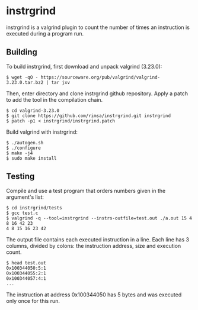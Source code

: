 # instrgrind

instrgrind is a valgrind plugin to count the number of times an instruction
is executed during a program run.

## Building

To build instrgrind, first download and unpack valgrind (3.23.0):

    $ wget -qO - https://sourceware.org/pub/valgrind/valgrind-3.23.0.tar.bz2 | tar jxv

Then, enter directory and clone instrgrind github repository.
Apply a patch to add the tool in the compilation chain.

    $ cd valgrind-3.23.0
    $ git clone https://github.com/rimsa/instrgrind.git instrgrind
    $ patch -p1 < instrgrind/instrgrind.patch

Build valgrind with instrgrind:

    $ ./autogen.sh
    $ ./configure
    $ make -j4
    $ sudo make install

## Testing

Compile and use a test program that orders numbers given in the argument's list:

    $ cd instrgrind/tests
    $ gcc test.c
    $ valgrind -q --tool=instrgrind --instrs-outfile=test.out ./a.out 15 4 8 16 42 23
    4 8 15 16 23 42

The output file contains each executed instruction in a line.
Each line has 3 columns, divided by colons: the instruction address, size and execution count.

    $ head test.out
    0x100344050:5:1
    0x100344055:2:1
    0x100344057:4:1
    ...

The instruction at address 0x100344050 has 5 bytes and was executed only once for this run.
